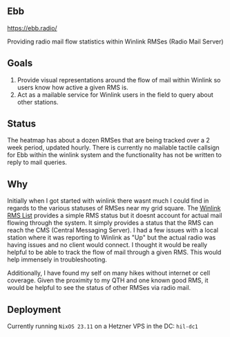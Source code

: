 ## Ebb

https://ebb.radio/

Providing radio mail flow statistics within Winlink RMSes (Radio Mail Server)

## Goals

1. Provide visual representations around the flow of mail within Winlink so users know how active
   a given RMS is.
2. Act as a mailable service for Winlink users in the field to query about other stations.

## Status

The heatmap has about a dozen RMSes that are being tracked over a 2 week period, updated hourly.
There is currently no mailable tactile callsign for Ebb within the winlink system and the
functionality has not be written to reply to mail queries.

## Why

Initially when I got started with winlink there wasnt much I could find in regards to the various
statuses of RMSes near my grid square. The [Winlink RMS List](https://www.winlink.org/RMSChannels)
provides a simple RMS status but it doesnt account for actual mail flowing through the system. It
simply provides a status that the RMS can reach the CMS (Central Messaging Server). I had a few
issues with a local station where it was reporting to Winlink as "Up" but the actual radio was
having issues and no client would connect. I thought it would be really helpful to be able to
track the flow of mail through a given RMS. This would help immensely in troubleshooting.

Additionally, I have found my self on many hikes without internet or cell coverage. Given the proximity
to my QTH and one known good RMS, it would be helpful to see the status of other RMSes via radio mail.

## Deployment

Currently running `NixOS 23.11` on a Hetzner VPS in the DC: `hil-dc1`
